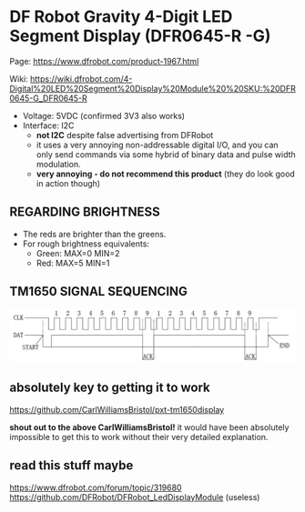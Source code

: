 # DF Robot Gravity 4-Digit LED Segment Display (DFR0645-R -G)

Page: <https://www.dfrobot.com/product-1967.html>

Wiki: <https://wiki.dfrobot.com/4-Digital%20LED%20Segment%20Display%20Module%20%20SKU:%20DFR0645-G_DFR0645-R>


- Voltage: 5VDC (confirmed 3V3 also works)
- Interface: I2C
    - **not I2C** despite false advertising from DFRobot
    - it uses a very annoying non-addressable digital I/O, and you can only send commands via some hybrid of binary data and pulse width modulation.
    - **very annoying - do not recommend this product** (they do look good in action though)

## REGARDING BRIGHTNESS
- The reds are brighter than the greens.
- For rough brightness equivalents:
  - Green: MAX=0 MIN=2
  - Red: MAX=5 MIN=1

## TM1650 SIGNAL SEQUENCING

![TM1650 SIGNAL](https://github.com/carlwilliamsbristol/pxt-tm1650display/raw/master/bit_sequence.png)

## absolutely key to getting it to work

<https://github.com/CarlWilliamsBristol/pxt-tm1650display>

**shout out to the above CarlWilliamsBristol!**
it would have been absolutely impossible to get this to work without their very detailed explanation.

## read this stuff maybe
<https://www.dfrobot.com/forum/topic/319680>
<https://github.com/DFRobot/DFRobot_LedDisplayModule> (useless)

